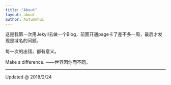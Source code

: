 ```yaml
---
title: "About"
layout: about
author: Autumnhui
---
```


这是我第一次用Jekyll去做一个Blog，前面开通page卡了差不多一周，最后才发现是域名的问题。

每一次的出错，都有意义。

Make a difference.
——世界因你而不同。

--- 
Updated @ 2018/2/24